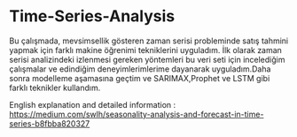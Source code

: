 # Time-Series-Analysis
Bu çalışmada, mevsimsellik gösteren zaman serisi probleminde satış tahmini yapmak için farklı makine öğrenimi tekniklerini uyguladım. İlk olarak zaman serisi analizindeki izlenmesi gereken yöntemleri bu veri seti için incelediğim çalışmalar ve edindiğim deneyimlerimlerime dayanarak uyguladım.Daha sonra modelleme aşamasına geçtim ve SARIMAX,Prophet ve LSTM gibi farklı teknikler kullandım.

English explanation and detailed information : https://medium.com/swlh/seasonality-analysis-and-forecast-in-time-series-b8fbba820327
